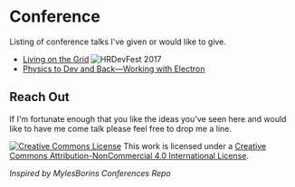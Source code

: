 # Conference
Listing of conference talks I've given or would like to give.

- [Living on the Grid](LivingOnTheGrid.md)  ![HRDevFest 2017](https://img.shields.io/badge/HRDevFest-2017-blue.svg?style=flat)
- [Physics to Dev and Back—Working with Electron](WorkingWithElectron.md)

## Reach Out
If I'm fortunate enough that you like the ideas you've seen here and would like to have me come talk please feel free to drop me a line.



<a rel="license" href="http://creativecommons.org/licenses/by-nc/4.0/"><img alt="Creative Commons License" style="border-width:0" src="https://i.creativecommons.org/l/by-nc/4.0/88x31.png" /></a> This work is licensed under a <a rel="license" href="http://creativecommons.org/licenses/by-nc/4.0/">Creative Commons Attribution-NonCommercial 4.0 International License</a>.


_Inspired by MylesBorins Conferences Repo_
